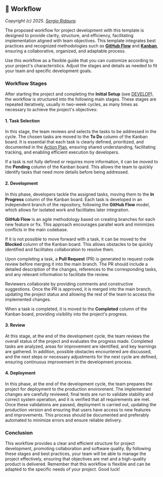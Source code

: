 ## 🚦 Workflow

_Copyright (c) 2025. [Sergio Ridaura](https://github.com/sergio-ridaura)._

The proposed workflow for project development with this template is designed to provide clarity, structure, and efficiency, facilitating implementation aligned with team objectives. This template integrates best practices and recognized methodologies such as **[GitHub Flow](https://docs.github.com/get-started/using-github/github-flow)** and **[Kanban](https://asana.com/resources/what-is-kanban)**, ensuring a collaborative, organized, and adaptable process.

Use this workflow as a flexible guide that you can customize according to your project's characteristics. Adjust the stages and details as needed to fit your team and specific development goals.

### Workflow Stages

After starting the project and completing the **Initial Setup** (see [DEVELOP](DEVELOP.md)), the workflow is structured into the following main stages. These stages are repeated iteratively, usually in two-week cycles, as many times as necessary to achieve the project's objectives:

#### 1. Task Selection

In this stage, the team reviews and selects the tasks to be addressed in the cycle. The chosen tasks are moved to the **To Do** column of the Kanban board. It is essential that each task is clearly defined, prioritized, and documented in the [Action Plan](ACTION_PLAN.md), ensuring shared understanding, facilitating tracking, and enabling efficient execution by developers.

If a task is not fully defined or requires more information, it can be moved to the **Pending** column of the Kanban board. This allows the team to quickly identify tasks that need more details before being addressed.

#### 2. Development

In this phase, developers tackle the assigned tasks, moving them to the **In Progress** column of the Kanban board. Each task is developed in an independent branch of the repository, following the **GitHub Flow** model, which allows for isolated work and facilitates later integration.

**GitHub Flow** is an agile methodology based on creating branches for each new feature or fix. This approach encourages parallel work and minimizes conflicts in the main codebase.

If it is not possible to move forward with a task, it can be moved to the **Blocked** column of the Kanban board. This allows obstacles to be quickly identified and facilitates collaboration to resolve them.

Upon completing a task, a **Pull Request** (PR) is generated to request code review before merging it into the main branch. The PR should include a detailed description of the changes, references to the corresponding tasks, and any relevant information to facilitate the review.

Reviewers collaborate by providing comments and constructive suggestions. Once the PR is approved, it is merged into the main branch, updating the project status and allowing the rest of the team to access the implemented changes.

When a task is completed, it is moved to the **Completed** column of the Kanban board, providing visibility into the project's progress.

#### 3. Review

At this stage, at the end of the development cycle, the team reviews the overall status of the project and evaluates the progress made. Completed tasks are analyzed, areas for improvement are identified, and key learnings are gathered. In addition, possible obstacles encountered are discussed, and the next steps or necessary adjustments for the next cycle are defined, ensuring continuous improvement in the development process.

#### 4. Deployment

In this phase, at the end of the development cycle, the team prepares the project for deployment to the production environment. The implemented changes are carefully reviewed, final tests are run to validate stability and correct system operation, and it is verified that all requirements are met. Once these validations are passed, deployment is carried out, updating the production version and ensuring that users have access to new features and improvements. This process should be documented and preferably automated to minimize errors and ensure reliable delivery.

### Conclusion

This workflow provides a clear and efficient structure for project development, promoting collaboration and software quality. By following these stages and best practices, your team will be able to manage the project effectively, ensuring that objectives are met and a high-quality product is delivered. Remember that this workflow is flexible and can be adapted to the specific needs of your project. Good luck!
